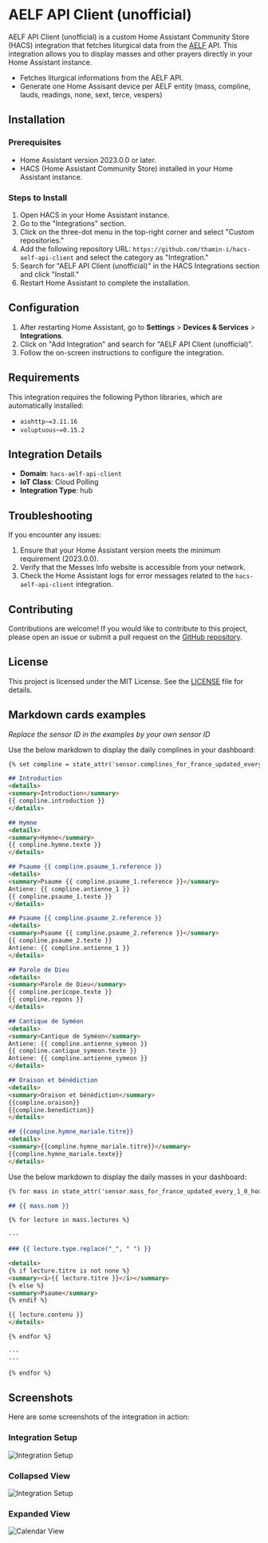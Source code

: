 # AELF API Client (unofficial)

AELF API Client (unofficial) is a custom Home Assistant Community Store (HACS) integration that fetches liturgical data from the [AELF](https://api.aelf.org) API. This integration allows you to display masses and other prayers directly in your Home Assistant instance.

- Fetches liturgical informations from the AELF API.
- Generate one Home Assisant device per AELF entity (mass, compline, lauds, readings, none, sext, terce, vespers)

## Installation

### Prerequisites

- Home Assistant version 2023.0.0 or later.
- HACS (Home Assistant Community Store) installed in your Home Assistant instance.

### Steps to Install

1. Open HACS in your Home Assistant instance.
2. Go to the "Integrations" section.
3. Click on the three-dot menu in the top-right corner and select "Custom repositories."
4. Add the following repository URL: `https://github.com/thamin-i/hacs-aelf-api-client` and select the category as "Integration."
5. Search for "AELF API Client (unofficial)" in the HACS Integrations section and click "Install."
6. Restart Home Assistant to complete the installation.

## Configuration

1. After restarting Home Assistant, go to **Settings** > **Devices & Services** > **Integrations**.
2. Click on "Add Integration" and search for "AELF API Client (unofficial)".
3. Follow the on-screen instructions to configure the integration.

## Requirements

This integration requires the following Python libraries, which are automatically installed:

- `aiohttp~=3.11.16`
- `voluptuous~=0.15.2`

## Integration Details

- **Domain**: `hacs-aelf-api-client`
- **IoT Class**: Cloud Polling
- **Integration Type**: hub

## Troubleshooting

If you encounter any issues:

1. Ensure that your Home Assistant version meets the minimum requirement (2023.0.0).
2. Verify that the Messes Info website is accessible from your network.
3. Check the Home Assistant logs for error messages related to the `hacs-aelf-api-client` integration.

## Contributing

Contributions are welcome! If you would like to contribute to this project, please open an issue or submit a pull request on the [GitHub repository](https://github.com/thamin-i/hacs-aelf-api-client).

## License

This project is licensed under the MIT License. See the [LICENSE](LICENSE) file for details.

## Markdown cards examples

_Replace the sensor ID in the examples by your own sensor ID_

Use the below markdown to display the daily complines in your dashboard:
``` markdown
{% set compline = state_attr('sensor.complines_for_france_updated_every_1_0_hours', 'compline') %}

## Introduction
<details>
<summary>Introduction</summary>
{{ compline.introduction }}
</details>

## Hymne
<details>
<summary>Hymne</summary>
{{ compline.hymne.texte }}
</details>

## Psaume {{ compline.psaume_1.reference }}
<details>
<summary>Psaume {{ compline.psaume_1.reference }}</summary>
Antiene: {{ compline.antienne_1 }}
{{ compline.psaume_1.texte }}
</details>

## Psaume {{ compline.psaume_2.reference }}
<details>
<summary>Psaume {{ compline.psaume_2.reference }}</summary>
{{ compline.psaume_2.texte }}
Antiene: {{ compline.antienne_1 }}
</details>

## Parole de Dieu
<details>
<summary>Parole de Dieu</summary>
{{ compline.pericope.texte }}
{{ compline.repons }}
</details>

## Cantique de Syméon
<details>
<summary>Cantique de Syméon</summary>
Antiene: {{ compline.antienne_symeon }}
{{ compline.cantique_symeon.texte }}
Antiene: {{ compline.antienne_symeon }}
</details>

## Oraison et bénédiction
<details>
<summary>Oraison et bénédiction</summary>
{{compline.oraison}}
{{compline.benediction}}
</details>

## {{compline.hymne_mariale.titre}}
<details>
<summary>{{compline.hymne_mariale.titre}}</summary>
{{compline.hymne_mariale.texte}}
</details>
```

Use the below markdown to display the daily masses in your dashboard:
``` markdown
{% for mass in state_attr('sensor.mass_for_france_updated_every_1_0_hours', 'mass') %}

## {{ mass.nom }}

{% for lecture in mass.lectures %}

---

### {{ lecture.type.replace("_", " ") }}

<details>
{% if lecture.titre is not none %}
<summary><i>{{ lecture.titre }}</i></summary>
{% else %}
<summary>Psaume</summary>
{% endif %}

{{ lecture.contenu }}
</details>

{% endfor %}

---
---

{% endfor %}
```

## Screenshots

Here are some screenshots of the integration in action:

### Integration Setup
![Integration Setup](screenshots/integration_setup.png)

### Collapsed View
![Integration Setup](screenshots/collapsed_view.png)

### Expanded View
![Calendar View](screenshots/expanded_view.png)
